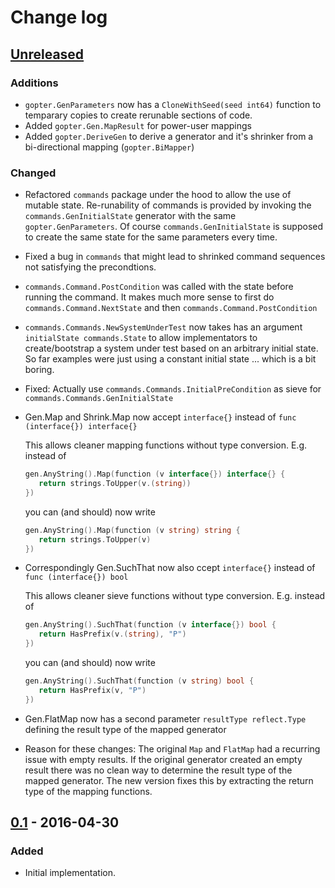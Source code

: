 # Change log

## [Unreleased]
### Additions
- `gopter.GenParameters` now has a `CloneWithSeed(seed int64)` function to
  temparary copies to create rerunable sections of code.
- Added `gopter.Gen.MapResult` for power-user mappings
- Added `gopter.DeriveGen` to derive a generator and it's shrinker from a
  bi-directional mapping (`gopter.BiMapper`)

### Changed
- Refactored `commands` package under the hood to allow the use of mutable state.
  Re-runability of commands is provided by invoking the `commands.GenInitialState`
  generator with the same `gopter.GenParameters`. Of course `commands.GenInitialState`
  is supposed to create the same state for the same parameters every time.
- Fixed a bug in `commands` that might lead to shrinked command sequences not
  satisfying the precondtions.
- `commands.Command.PostCondition` was called with the state before running the command. It makes
  much more sense to first do `commands.Command.NextState` and then `commands.Command.PostCondition`
- `commands.Commands.NewSystemUnderTest` now takes has an argument `initialState commands.State` to
  allow implementators to create/bootstrap a system under test based on an arbitrary initial state.
  So far examples were just using a constant initial state ... which is a bit boring.
- Fixed: Actually use `commands.Commands.InitialPreCondition` as sieve for
  `commands.Commands.GenInitialState`
- Gen.Map and Shrink.Map now accept `interface{}` instead of `func (interface{}) interface{}`

  This allows cleaner mapping functions without type conversion. E.g. instead of

  ```Go
  gen.AnyString().Map(function (v interface{}) interface{} {
     return strings.ToUpper(v.(string))
  })
  ```
  you can (and should) now write

  ```Go
  gen.AnyString().Map(function (v string) string {
     return strings.ToUpper(v)
  })
  ```
- Correspondingly Gen.SuchThat now also ccept `interface{}` instead of `func (interface{}) bool`

  This allows cleaner sieve functions without type conversion. E.g. instead of

  ```Go
  gen.AnyString().SuchThat(function (v interface{}) bool {
     return HasPrefix(v.(string), "P")
  })
  ```
  you can (and should) now write

  ```Go
  gen.AnyString().SuchThat(function (v string) bool {
     return HasPrefix(v, "P")
  })
  ```
- Gen.FlatMap now has a second parameter `resultType reflect.Type` defining the result type of the mapped generator
- Reason for these changes: The original `Map` and `FlatMap` had a recurring issue with empty results. If the original generator created an empty result there was no clean way to determine the result type of the mapped generator. The new version fixes this by extracting the return type of the mapping functions.

## [0.1] - 2016-04-30
### Added
- Initial implementation.

[Unreleased]: https://github.com/leanovate/gopter/compare/v0.1...HEAD
[0.1]: https://github.com/leanovate/gopter/tree/v0.1
